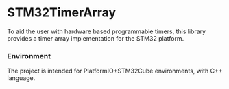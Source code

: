 # STM32TimerArray
To aid the user with hardware based programmable timers, this library provides a timer array implementation for the STM32 platform.

### Environment
The project is intended for PlatformIO+STM32Cube environments, with C++ language.
